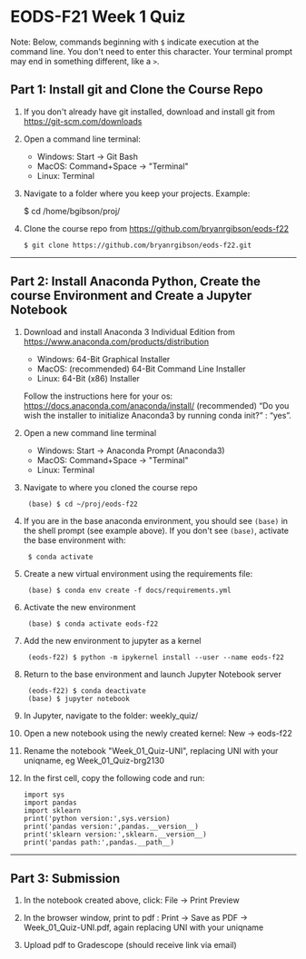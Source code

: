 # EODS-F21 Week 1 Quiz

Note: Below, commands beginning with `$` indicate execution at the command line. You don't need to enter this character. Your terminal prompt may end in something different, like a `>`.

## Part 1: Install git and Clone the Course Repo

1. If you don't already have git installed, download and install git from https://git-scm.com/downloads

2. Open a command line terminal:
    - Windows: Start -> Git Bash
    - MacOS: Command+Space -> "Terminal"
    - Linux: Terminal

3.   Navigate to a folder where you keep your projects. Example:

        $ cd /home/bgibson/proj/

4.  Clone the course repo from https://github.com/bryanrgibson/eods-f22

        $ git clone https://github.com/bryanrgibson/eods-f22.git

---


## Part 2: Install Anaconda Python, Create the course Environment and Create a Jupyter Notebook

1. Download and install Anaconda 3 Individual Edition from https://www.anaconda.com/products/distribution

    - Windows: 64-Bit Graphical Installer
    - MacOS: (recommended) 64-Bit Command Line Installer
    - Linux: 64-Bit (x86) Installer

    Follow the instructions here for your os: https://docs.anaconda.com/anaconda/install/
    (recommended) “Do you wish the installer to initialize Anaconda3 by running conda init?” : “yes”. 

2. Open a new command line terminal
    - Windows: Start -> Anaconda Prompt (Anaconda3)
    - MacOS: Command+Space -> "Terminal"
    - Linux: Terminal

3. Navigate to where you cloned the course repo
    
        (base) $ cd ~/proj/eods-f22

4. If you are in the base anaconda environment, you should see `(base)` in the shell prompt (see example above).
If you don't see `(base)`, activate the base environment with:
    
        $ conda activate
    
5. Create a new virtual environment using the requirements file:

        (base) $ conda env create -f docs/requirements.yml

6. Activate the new environment

        (base) $ conda activate eods-f22

7. Add the new environment to jupyter as a kernel

        (eods-f22) $ python -m ipykernel install --user --name eods-f22
        
8. Return to the base environment and launch Jupyter Notebook server

        (eods-f22) $ conda deactivate
        (base) $ jupyter notebook

9. In Jupyter, navigate to the folder: weekly_quiz/

10. Open a new notebook using the newly created kernel: New -> eods-f22

11. Rename the notebook "Week_01_Quiz-UNI", replacing UNI with your uniqname, eg Week_01_Quiz-brg2130

12. In the first cell, copy the following code and run:

        import sys
        import pandas
        import sklearn
        print('python version:',sys.version)
        print('pandas version:',pandas.__version__)
        print('sklearn version:',sklearn.__version__)
        print('pandas path:',pandas.__path__)

---

## Part 3: Submission

1. In the notebook created above, click: File -> Print Preview

2. In the browser window, print to pdf : Print -> Save as PDF -> Week_01_Quiz-UNI.pdf, again replacing UNI with your uniqname

3. Upload pdf to Gradescope (should receive link via email)
